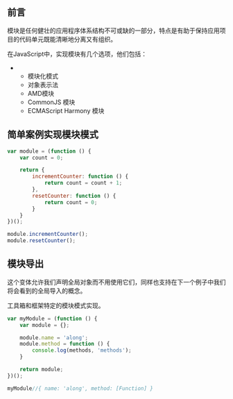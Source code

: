 ## 前言

模块是任何健壮的应用程序体系结构不可或缺的一部分，特点是有助于保持应用项目的代码单元既能清晰地分离又有组织。

在JavaScript中，实现模块有几个选项，他们包括：

-   -   模块化模式
    -   对象表示法
    -   AMD模块
    -   CommonJS 模块
    -   ECMAScript Harmony 模块

## 简单案例实现模块模式

```js
var module = (function () {
    var count = 0;

    return {
        incrementCounter: function () {
            return count = count + 1;
        },
        resetCounter: function () {
            return count = 0;
        }
    }
})();

module.incrementCounter();
module.resetCounter();
```

## 模块导出

这个变体允许我们声明全局对象而不用使用它们，同样也支持在下一个例子中我们将会看到的全局导入的概念。

工具箱和框架特定的模块模式实现。

```js
var myModule = (function () {
    var module = {};

    module.name = 'along';
    module.method = function () {
        console.log(methods, 'methods');
    }

    return module;
})();

myModule//{ name: 'along', method: [Function] }
```